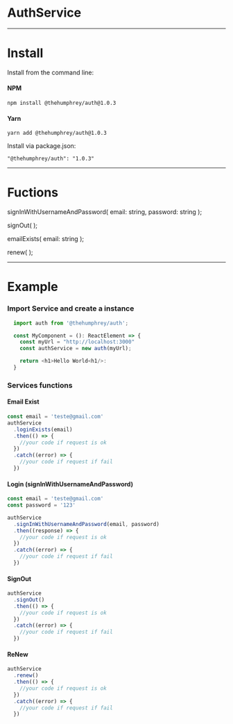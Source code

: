 # AuthService

---

# Install

Install from the command line:

#### NPM

```
npm install @thehumphrey/auth@1.0.3
```

#### Yarn

```
yarn add @thehumphrey/auth@1.0.3
```

Install via package.json:

```
"@thehumphrey/auth": "1.0.3"
```

---

# Fuctions

signInWithUsernameAndPassword( email: string, password: string );

signOut( );

emailExists( email: string );

renew( );

---

# Example

### Import Service and create a instance

```typescript
  import auth from '@thehumphrey/auth';

  const MyComponent = (): ReactElement => {
    const myUrl = "http://localhost:3000"
    const authService = new auth(myUrl);

    return <h1>Hello World<h1/>:
  }
```

### Services functions

#### Email Exist

```typescript
const email = 'teste@gmail.com'
authService
  .loginExists(email)
  .then(() => {
    //your code if request is ok
  })
  .catch((error) => {
    //your code if request if fail
  })
```

#### Login (signInWithUsernameAndPassword)

```typescript
const email = 'teste@gmail.com'
const password = '123'

authService
  .signInWithUsernameAndPassword(email, password)
  .then((response) => {
    //your code if request is ok
  })
  .catch((error) => {
    //your code if request if fail
  })
```

#### SignOut

```typescript
authService
  .signOut()
  .then(() => {
    //your code if request is ok
  })
  .catch((error) => {
    //your code if request if fail
  })
```

#### ReNew

```typescript
authService
  .renew()
  .then(() => {
    //your code if request is ok
  })
  .catch((error) => {
    //your code if request if fail
  })
```
